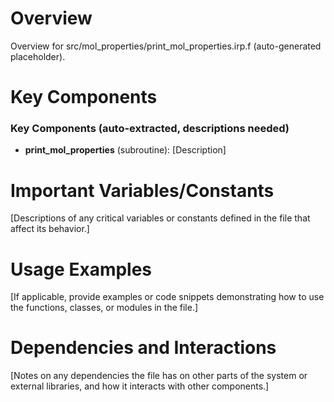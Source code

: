 # Overview

Overview for src/mol_properties/print_mol_properties.irp.f (auto-generated placeholder).

# Key Components

### Key Components (auto-extracted, descriptions needed)
- **print_mol_properties** (subroutine): [Description]

# Important Variables/Constants

[Descriptions of any critical variables or constants defined in the file that affect its behavior.]

# Usage Examples

[If applicable, provide examples or code snippets demonstrating how to use the functions, classes, or modules in the file.]

# Dependencies and Interactions

[Notes on any dependencies the file has on other parts of the system or external libraries, and how it interacts with other components.]
